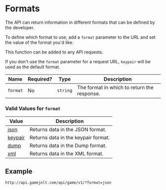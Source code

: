 # Formats

The API can return information in different formats that can be defined by the developer.

To define which format to use, add a `format` parameter to the URL and set the value of the format you'd like.

This function can be added to any API requests.

If you don't use the `format` parameter for a request URL, `keypair` will be used as the default format.

| Name     | Required? | Type     | Description                                 |
| -------- | --------- | -------- | ------------------------------------------- |
| `format` | No        | `string` | The format in which to return the response. |

### Valid Values for `format`

| Value                                                        | Description                         |
| ------------------------------------------------------------ | ----------------------------------- |
| [json](https://gamejolt.com/game-api/doc/formats/json)       | Returns data in the JSON format.    |
| [keypair](https://gamejolt.com/game-api/doc/formats/keypair) | Returns data in the keypair format. |
| [dump](https://gamejolt.com/game-api/doc/formats/dump)       | Returns data in the Dump format.    |
| [xml](https://gamejolt.com/game-api/doc/formats/xml)         | Returns data in the XML format.     |

## Example

```
http://api.gamejolt.com/api/game/v1/?format=json
```
